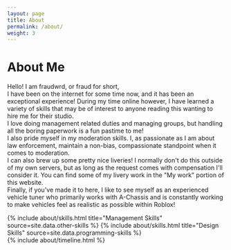 ```yaml
---
layout: page
title: About
permalink: /about/
weight: 3
---
```


<link rel="shortcut icon" type="image/x-icon" href="{{ "/assets/favicon.ico" | prepend: site.baseurl }}" >

# **About Me**

Hello! I am fraudwrd, or fraud for short,<br>
I have been on the internet for some time now, and it has been an exceptional experience! During my time online however, I have learned a variety of skills that may be of interest to anyone reading this wanting to hire me for their studio.<br>
I love doing management related duties and managing groups, but handling all the boring paperwork is a fun pastime to me!<br>
I also pride myself in my moderation skills. I, as passionate as I am about law enforcement, maintain a non-bias, compassionate standpoint when it comes to moderation.<br>
I can also brew up some pretty nice liveries! I normally don't do this outside of my own servers, but as long as the request comes with compensation I'll consider it. You can find some of my livery work in the "My work" portion of this website.<br>
Finally, if you've made it to here, I like to see myself as an experienced vehicle tuner who primarily works with A-Chassis and is constantly working to make vehicles feel as realistic as possible within Roblox!

<div class="row">
{% include about/skills.html title="Management Skills" source=site.data.other-skills %}
{% include about/skills.html title="Design Skills" source=site.data.programming-skills %}
</div>

<div class="row">
{% include about/timeline.html %}
</div>

<script>
document.addEventListener("DOMContentLoaded", function() {
    var attribution = document.getElementById("attribution");
    if (attribution) {
        attribution.style.display = "none";
    }
});    
</script>
